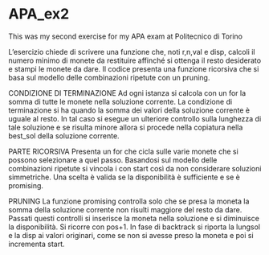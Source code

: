# APA_ex2
This was my second exercise for my APA exam at Politecnico di Torino

L’esercizio chiede di scrivere una funzione che, noti r,n,val e disp, calcoli il numero minimo di
monete da restituire affinché si ottenga il resto desiderato e stampi le monete da dare.
Il codice presenta una funzione ricorsiva che si basa sul modello delle combinazioni ripetute
con un pruning.

CONDIZIONE DI TERMINAZIONE
Ad ogni istanza si calcola con un for la somma di tutte le monete nella soluzione corrente.
La condizione di terminazione si ha quando la somma dei valori della soluzione corrente è
uguale al resto. In tal caso si esegue un ulteriore controllo sulla lunghezza di tale soluzione e se
risulta minore allora si procede nella copiatura nella best_sol della soluzione corrente.

PARTE RICORSIVA
Presenta un for che cicla sulle varie monete che si possono selezionare a quel passo.
Basandosi sul modello delle combinazioni ripetute si vincola i con start così da non considerare
soluzioni simmetriche.
Una scelta è valida se la disponibilità è sufficiente e se è promising.

PRUNING
La funzione promising controlla solo che se presa la moneta la somma della soluzione corrente
non risulti maggiore del resto da dare.
Passati questi controlli si inserisce la moneta nella soluzione e si diminuisce la disponibilità. Si
ricorre con pos+1.
In fase di backtrack si riporta la lungsol e la disp ai valori originari, come se non si avesse preso
la moneta e poi si incrementa start.
